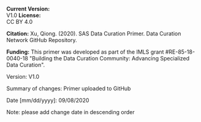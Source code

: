 **Current Version:**  
V1.0
**License:**  
CC BY 4.0

**Citation:**
Xu, Qiong. (2020). SAS Data Curation Primer. Data Curation Network GitHub Repository.

**Funding:**
This primer was developed as part of the IMLS grant #RE-85-18-0040-18 "Building the Data Curation Community: Advancing Specialized Data Curation".


Version:
V1.0

Summary of changes: Primer uploaded to GitHub

Date [mm/dd/yyyy]: 09/08/2020

Note: please add change date in descending order